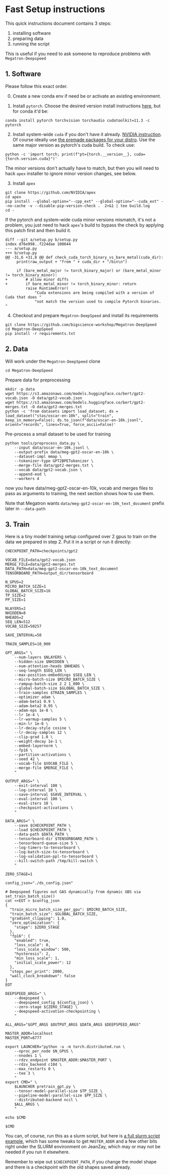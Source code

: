# Fast Setup instructions

This quick instructions document contains 3 steps:

1. installing software
2. preparing data
3. running the script

This is useful if you need to ask someone to reproduce problems with `Megatron-Deepspeed`

## 1. Software

Please follow this exact order.


0. Create a new conda env if need be or activate an existing environment.

1. Install `pytorch`. Choose the desired version install instructions [here](https://pytorch.org/get-started/locally/), but for conda it'd be:

```
conda install pytorch torchvision torchaudio cudatoolkit=11.3 -c pytorch
```

2. Install system-wide `cuda` if you don't have it already. [NVIDIA instruction](https://docs.nvidia.com/cuda/cuda-installation-guide-linux/index.html). Of course ideally use [the premade packages for your distro](https://docs.nvidia.com/cuda/cuda-installation-guide-linux/index.html#package-manager-installation).
Use the same major version as pytorch's cuda build. To check use:

```
python -c 'import torch; print(f"pt={torch.__version__}, cuda={torch.version.cuda}")'
```

The minor versions don't actually have to match, but then you will need to hack `apex` installer to ignore minor version changes, see below.

3. Install `apex`

```
git clone https://github.com/NVIDIA/apex
cd apex
pip install --global-option="--cpp_ext" --global-option="--cuda_ext" --no-cache -v --disable-pip-version-check .  2>&1 | tee build.log
cd -
```

If the pytorch and system-wide cuda minor versions mismatch, it's not a problem, you just need to hack `apex`'s build to bypass the check by applying this patch first and then build it.
```
diff --git a/setup.py b/setup.py
index d76e998..f224dae 100644
--- a/setup.py
+++ b/setup.py
@@ -31,6 +31,8 @@ def check_cuda_torch_binary_vs_bare_metal(cuda_dir):
     print(raw_output + "from " + cuda_dir + "/bin\n")

     if (bare_metal_major != torch_binary_major) or (bare_metal_minor != torch_binary_minor):
+        # allow minor diffs
+        if bare_metal_minor != torch_binary_minor: return
         raise RuntimeError(
             "Cuda extensions are being compiled with a version of Cuda that does "
             "not match the version used to compile Pytorch binaries.  "
```


4. Checkout and prepare `Megatron-DeepSpeed` and install its requirements

```
git clone https://github.com/bigscience-workshop/Megatron-DeepSpeed
cd Megatron-DeepSpeed
pip install -r requirements.txt
```




## 2. Data

Will work under the `Megatron-DeepSpeed` clone

```
cd Megatron-DeepSpeed
```



Prepare data for preprocessing
```
mkdir -p data
wget https://s3.amazonaws.com/models.huggingface.co/bert/gpt2-vocab.json -O data/gpt2-vocab.json
wget https://s3.amazonaws.com/models.huggingface.co/bert/gpt2-merges.txt -O data/gpt2-merges.txt
python -c 'from datasets import load_dataset; ds = load_dataset("stas/oscar-en-10k", split="train", keep_in_memory=False); ds.to_json(f"data/oscar-en-10k.jsonl", orient="records", lines=True, force_ascii=False)'
```

Pre-process a small dataset to be used for training

```
python tools/preprocess_data.py \
    --input data/oscar-en-10k.jsonl \
    --output-prefix data/meg-gpt2-oscar-en-10k \
    --dataset-impl mmap \
    --tokenizer-type GPT2BPETokenizer \
    --merge-file data/gpt2-merges.txt \
    --vocab data/gpt2-vocab.json \
    --append-eod \
    --workers 4
```

now you have data/meg-gpt2-oscar-en-10k, vocab and merges files to pass as arguments to training, the next section shows how to use them.

Note that Megatron wants `data/meg-gpt2-oscar-en-10k_text_document` prefix later in `--data-path`

## 3. Train

Here is a tiny model training setup configured over 2 gpus to train on the data we prepared in step 2. Put it in a script or run it directly:

```
CHECKPOINT_PATH=checkpoints/gpt2

VOCAB_FILE=data/gpt2-vocab.json
MERGE_FILE=data/gpt2-merges.txt
DATA_PATH=data/meg-gpt2-oscar-en-10k_text_document
TENSORBOARD_PATH=output_dir/tensorboard

N_GPUS=2
MICRO_BATCH_SIZE=1
GLOBAL_BATCH_SIZE=16
TP_SIZE=2
PP_SIZE=1

NLAYERS=2
NHIDDEN=8
NHEADS=2
SEQ_LEN=512
VOCAB_SIZE=50257

SAVE_INTERVAL=50

TRAIN_SAMPLES=10_000

GPT_ARGS=" \
    --num-layers $NLAYERS \
    --hidden-size $NHIDDEN \
    --num-attention-heads $NHEADS \
    --seq-length $SEQ_LEN \
    --max-position-embeddings $SEQ_LEN \
    --micro-batch-size $MICRO_BATCH_SIZE \
    --rampup-batch-size 2 2 1_000 \
    --global-batch-size $GLOBAL_BATCH_SIZE \
    --train-samples $TRAIN_SAMPLES \
    --optimizer adam \
    --adam-beta1 0.9 \
    --adam-beta2 0.95 \
    --adam-eps 1e-8 \
    --lr 1e-4 \
    --lr-warmup-samples 5 \
    --min-lr 1e-6 \
    --lr-decay-style cosine \
    --lr-decay-samples 12 \
    --clip-grad 1.0 \
    --weight-decay 1e-1 \
    --embed-layernorm \
    --fp16 \
    --partition-activations \
    --seed 42 \
    --vocab-file $VOCAB_FILE \
    --merge-file $MERGE_FILE \
    "

OUTPUT_ARGS=" \
    --exit-interval 100 \
    --log-interval 10 \
    --save-interval $SAVE_INTERVAL \
    --eval-interval 100 \
    --eval-iters 10 \
    --checkpoint-activations \
    "

DATA_ARGS=" \
    --save $CHECKPOINT_PATH \
    --load $CHECKPOINT_PATH \
    --data-path $DATA_PATH \
    --tensorboard-dir $TENSORBOARD_PATH \
    --tensorboard-queue-size 5 \
    --log-timers-to-tensorboard \
    --log-batch-size-to-tensorboard \
    --log-validation-ppl-to-tensorboard \
    --kill-switch-path /tmp/kill-switch \
    "

ZERO_STAGE=1

config_json="./ds_config.json"

# Deepspeed figures out GAS dynamically from dynamic GBS via set_train_batch_size()
cat <<EOT > $config_json
{
  "train_micro_batch_size_per_gpu": $MICRO_BATCH_SIZE,
  "train_batch_size": $GLOBAL_BATCH_SIZE,
  "gradient_clipping": 1.0,
  "zero_optimization": {
    "stage": $ZERO_STAGE
  },
  "fp16": {
    "enabled": true,
    "loss_scale": 0,
    "loss_scale_window": 500,
    "hysteresis": 2,
    "min_loss_scale": 1,
    "initial_scale_power": 12
  },
  "steps_per_print": 2000,
  "wall_clock_breakdown": false
}
EOT

DEEPSPEED_ARGS=" \
    --deepspeed \
    --deepspeed_config ${config_json} \
    --zero-stage ${ZERO_STAGE} \
    --deepspeed-activation-checkpointing \
    "

ALL_ARGS="$GPT_ARGS $OUTPUT_ARGS $DATA_ARGS $DEEPSPEED_ARGS"

MASTER_ADDR=localhost
MASTER_PORT=6777

export LAUNCHER="python -u -m torch.distributed.run \
    --nproc_per_node $N_GPUS \
    --nnodes 1 \
    --rdzv_endpoint $MASTER_ADDR:$MASTER_PORT \
    --rdzv_backend c10d \
    --max_restarts 0 \
    --tee 3 \
    "
export CMD=" \
    $LAUNCHER pretrain_gpt.py \
    --tensor-model-parallel-size $TP_SIZE \
    --pipeline-model-parallel-size $PP_SIZE \
    --distributed-backend nccl \
    $ALL_ARGS \
    "

echo $CMD

$CMD

```

You can, of course, run this as a slurm script, but here is [a full slurm script example](https://github.com/bigscience-workshop/bigscience/blob/d57b76bb592832bb4d2054cd5cbf132796be2d83/train/tr11-176B-ml/setup-test-n2.slurm), which has some tweaks to get `MASTER_ADDR` and a few other bits right under the SLURM environment on JeanZay, which may or may not be needed if you run it elsewhere.

Remember to wipe out `$CHECKPOINT_PATH`, if you change the model shape and there is a checkpoint with the old shapes saved already.
